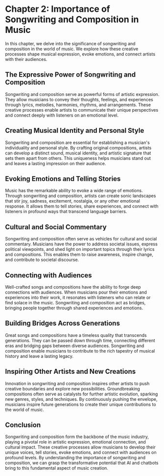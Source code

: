 Chapter 2: Importance of Songwriting and Composition in Music
=============================================================

In this chapter, we delve into the significance of songwriting and composition in the world of music. We explore how these creative processes shape musical expression, evoke emotions, and connect artists with their audiences.

The Expressive Power of Songwriting and Composition
---------------------------------------------------

Songwriting and composition serve as powerful forms of artistic expression. They allow musicians to convey their thoughts, feelings, and experiences through lyrics, melodies, harmonies, rhythms, and arrangements. These creative processes enable artists to communicate their unique perspectives and connect deeply with listeners on an emotional level.

Creating Musical Identity and Personal Style
--------------------------------------------

Songwriting and composition are essential for establishing a musician's individuality and personal style. By crafting original compositions, artists can develop a distinct sound, musical identity, and artistic signature that sets them apart from others. This uniqueness helps musicians stand out and leaves a lasting impression on their audience.

Evoking Emotions and Telling Stories
------------------------------------

Music has the remarkable ability to evoke a wide range of emotions. Through songwriting and composition, artists can create sonic landscapes that stir joy, sadness, excitement, nostalgia, or any other emotional response. It allows them to tell stories, share experiences, and connect with listeners in profound ways that transcend language barriers.

Cultural and Social Commentary
------------------------------

Songwriting and composition often serve as vehicles for cultural and social commentary. Musicians have the power to address societal issues, express political viewpoints, and shed light on important topics through their lyrics and compositions. This enables them to raise awareness, inspire change, and contribute to societal discourse.

Connecting with Audiences
-------------------------

Well-crafted songs and compositions have the ability to forge deep connections with audiences. When musicians pour their emotions and experiences into their work, it resonates with listeners who can relate or find solace in the music. Songwriting and composition act as bridges, bringing people together through shared experiences and emotions.

Building Bridges Across Generations
-----------------------------------

Great songs and compositions have a timeless quality that transcends generations. They can be passed down through time, connecting different eras and bridging gaps between diverse audiences. Songwriting and composition enable musicians to contribute to the rich tapestry of musical history and leave a lasting legacy.

Inspiring Other Artists and New Creations
-----------------------------------------

Innovation in songwriting and composition inspires other artists to push creative boundaries and explore new possibilities. Groundbreaking compositions often serve as catalysts for further artistic evolution, sparking new genres, styles, and techniques. By continuously pushing the envelope, musicians inspire future generations to create their unique contributions to the world of music.

Conclusion
----------

Songwriting and composition form the backbone of the music industry, playing a pivotal role in artistic expression, emotional connection, and cultural impact. These creative processes allow musicians to develop their unique voices, tell stories, evoke emotions, and connect with audiences on profound levels. By understanding the importance of songwriting and composition, we can grasp the transformative potential that AI and chatbots bring to this fundamental aspect of music creation.
